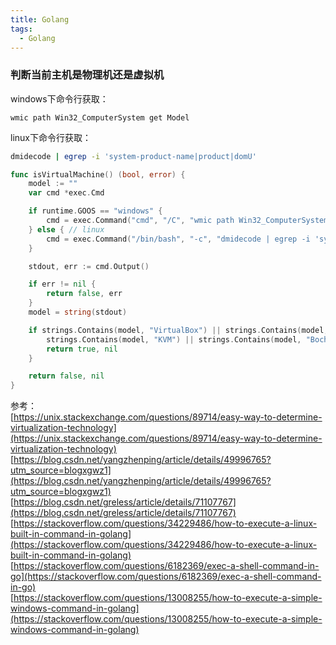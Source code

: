 ```yaml
---
title: Golang
tags:
  - Golang
---
```

### 判断当前主机是物理机还是虚拟机
windows下命令行获取：
```
wmic path Win32_ComputerSystem get Model
```
linux下命令行获取：
```sh
dmidecode | egrep -i 'system-product-name|product|domU'
```
```go
func isVirtualMachine() (bool, error) {
	model := ""
	var cmd *exec.Cmd

	if runtime.GOOS == "windows" {
		cmd = exec.Command("cmd", "/C", "wmic path Win32_ComputerSystem get Model")
	} else { // linux
		cmd = exec.Command("/bin/bash", "-c", "dmidecode | egrep -i 'system-product-name|product|domU'")
	}

	stdout, err := cmd.Output()

	if err != nil {
		return false, err
	}
	model = string(stdout)

	if strings.Contains(model, "VirtualBox") || strings.Contains(model, "Virtual Machine") || strings.Contains(model, "VMware Virtual Platform") ||
		strings.Contains(model, "KVM") || strings.Contains(model, "Bochs") || strings.Contains(model, "HVM domU") {
		return true, nil
	}

	return false, nil
}
```

参考：  
[https://unix.stackexchange.com/questions/89714/easy-way-to-determine-virtualization-technology](https://unix.stackexchange.com/questions/89714/easy-way-to-determine-virtualization-technology)  
[https://blog.csdn.net/yangzhenping/article/details/49996765?utm_source=blogxgwz1](https://blog.csdn.net/yangzhenping/article/details/49996765?utm_source=blogxgwz1)  
[https://blog.csdn.net/greless/article/details/71107767](https://blog.csdn.net/greless/article/details/71107767)  
[https://stackoverflow.com/questions/34229486/how-to-execute-a-linux-built-in-command-in-golang](https://stackoverflow.com/questions/34229486/how-to-execute-a-linux-built-in-command-in-golang)  
[https://stackoverflow.com/questions/6182369/exec-a-shell-command-in-go](https://stackoverflow.com/questions/6182369/exec-a-shell-command-in-go)  
[https://stackoverflow.com/questions/13008255/how-to-execute-a-simple-windows-command-in-golang](https://stackoverflow.com/questions/13008255/how-to-execute-a-simple-windows-command-in-golang)  
